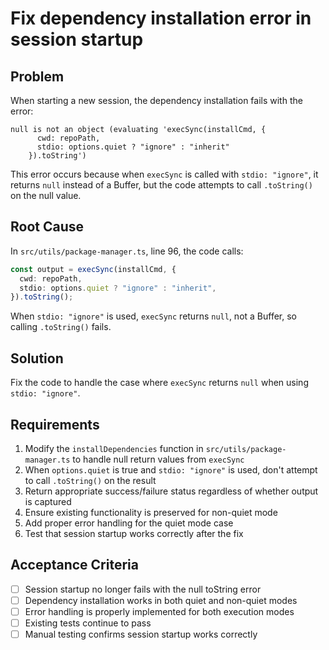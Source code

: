 # Fix dependency installation error in session startup

## Problem

When starting a new session, the dependency installation fails with the error:

```
null is not an object (evaluating 'execSync(installCmd, {
      cwd: repoPath,
      stdio: options.quiet ? "ignore" : "inherit"
    }).toString')
```

This error occurs because when `execSync` is called with `stdio: "ignore"`, it returns `null` instead of a Buffer, but the code attempts to call `.toString()` on the null value.

## Root Cause

In `src/utils/package-manager.ts`, line 96, the code calls:

```typescript
const output = execSync(installCmd, {
  cwd: repoPath,
  stdio: options.quiet ? "ignore" : "inherit",
}).toString();
```

When `stdio: "ignore"` is used, `execSync` returns `null`, not a Buffer, so calling `.toString()` fails.

## Solution

Fix the code to handle the case where `execSync` returns `null` when using `stdio: "ignore"`.

## Requirements

1. Modify the `installDependencies` function in `src/utils/package-manager.ts` to handle null return values from `execSync`
2. When `options.quiet` is true and `stdio: "ignore"` is used, don't attempt to call `.toString()` on the result
3. Return appropriate success/failure status regardless of whether output is captured
4. Ensure existing functionality is preserved for non-quiet mode
5. Add proper error handling for the quiet mode case
6. Test that session startup works correctly after the fix

## Acceptance Criteria

- [ ] Session startup no longer fails with the null toString error
- [ ] Dependency installation works in both quiet and non-quiet modes
- [ ] Error handling is properly implemented for both execution modes
- [ ] Existing tests continue to pass
- [ ] Manual testing confirms session startup works correctly
